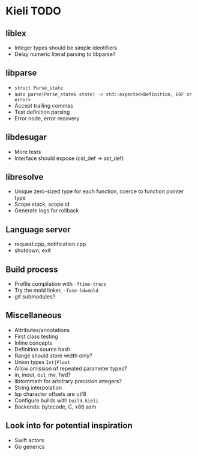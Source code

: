 # Kieli TODO

## liblex
- Integer types should be simple identifiers
- Delay numeric literal parsing to libparse?

## libparse
- `struct Parse_state`
- `auto parse(Parse_state& state) -> std::expected<Definition, EOF or error>`
- Accept trailing commas
- Test definition parsing
- Error node, error recovery

## libdesugar
- More tests
- Interface should expose (cst_def -> ast_def)

## libresolve
- Unique zero-sized type for each function, coerce to function pointer type
- Scope stack, scope id
- Generate logs for rollback

## Language server
- request.cpp, notification.cpp
- shutdown, exit

## Build process
- Profile compilation with `-ftime-trace`
- Try the mold linker, `-fuse-ld=mold`
- git submodules?

## Miscellaneous
- Attributes/annotations
- First class testing
- Inline concepts
- Definition source hash
- Range should store width only?
- Union types `Int|Float`
- Allow omission of repeated parameter types?
- in, inout, out, mv, fwd?
- libtommath for arbitrary precision integers?
- String interpolation
- lsp character offsets are utf8
- Configure builds with `build.kieli`
- Backends: bytecode, C, x86 asm

## Look into for potential inspiration
- Swift actors
- Go generics
